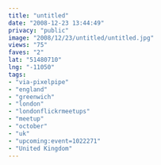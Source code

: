 ```yaml
---
title: "untitled"
date: "2008-12-23 13:44:49"
privacy: "public"
image: "2008/12/23/untitled/untitled.jpg"
views: "75"
faves: "2"
lat: "51480710"
lng: "-11050"
tags:
- "via-pixelpipe"
- "england"
- "greenwich"
- "london"
- "londonflickrmeetups"
- "meetup"
- "october"
- "uk"
- "upcoming:event=1022271"
- "United Kingdom"
---
```

<a href="/photos/2008/12/23/lush"></a>
